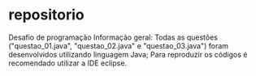# repositorio
Desafio de programação
Informação geral:
Todas as questões ("questao_01.java", "questao_02.java" e "questao_03.java") foram desenvolvidos utilizando linguagem Java;
Para reproduzir os códigos é recomendado utilizar a IDE eclipse.
